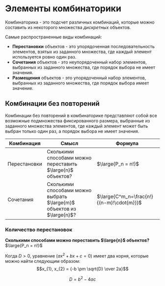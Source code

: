 # Элементы комбинаторики

Комбинаторика - это подсчет различных комбинаций, которые можно составить из некоторого множества _дискретных_ объектов.

Самые распространенные виды комбинаций:

- __Перестановки__ объектов - это упорядоченная последовательность элементов, взятых из заданного множества, где каждый
  элемент используется ровно один раз.
- __Сочетания__ объектов - это неупорядоченный набор элементов, выбранных из заданного множества, где порядок выбора не
  имеет значения.
- __Размещения__ объектов - это упорядоченный набор элементов, выбранных из заданного множества, где порядок выбора
  имеет значение.

## Комбинации без повторений

Комбинации без повторений в комбинаторике представляют собой все возможные подмножества фиксированного размера,
выбранные из заданного множества элементов, где каждый элемент может быть выбран только один раз, а порядок выбора не
имеет значения.

| Комбинация   | Смысл                                                                  | Формула                                   |
|--------------|------------------------------------------------------------------------|-------------------------------------------|
| Перестановки | Сколькими способами можно переставить $\large{n}$ объектов?            | $\large{P_n = n!}$                        |
| Сочетания    | Сколькими способами можно выбрать $\large{m}$ объектов из $\large{n}$? | $\large{С^m_n=\frac{n!}{(n-m)!\cdot{m}}}$ |


### Количество перестановок
__Сколькими способами можно переставить $\large{n}$ объектов?__ $\large{P_n = n!}$


Когда $D > 0$, уравнение $(ax^2 + bx + c = 0)$ имеет два корня, которые можно найти следующим образом:
$$x_{1}, x_{2} = {-b \pm \sqrt{D} \over 2a}$$

$$D = b^2 - 4ac$$
